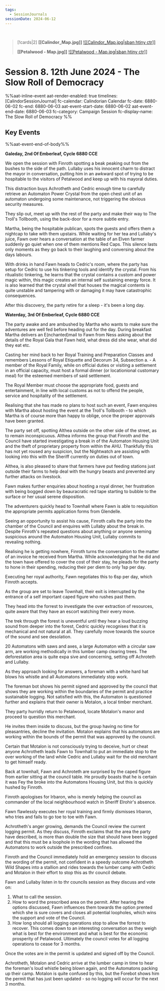 ```yaml
---
tags:
  - SessionJournals
sessionDate: 2024-06-12
---
```


<br>

> [!cards|2]
> **[[Calindor_Map.jpg]]**
> [![[Calindor_Map.jpg\|sban htiny ctr]]](Calindor.md)
> 
> **[[Petalwood - Map.jpg]]**
> [![[Petalwood - Map.jpg\|sban htiny ctr]]](Petalwood.md)


# Session 8. 12th June 2024 - The Slow Roll of Democracy


%%aat-inline-event
aat-render-enabled: true
timelines: [CalindorSessionJournal]
fc-calendar: Calindorian Calendar
fc-date: 6880-06-02
fc-end: 6880-06-03
aat-event-start-date: 6880-06-02
aat-event-end-date: 6880-06-03
fc-category: Campaign Session
fc-display-name: The Slow Roll of Democracy
%%

## Key Events



%%aat-event-end-of-body%%


**Galeday, 2nd Of Emberleaf, Cycle 6880 CCE**
 
We open the session with Finroth spotting a beak peaking out from the bushes to the side of the path. Lullaby uses his innocent charm to distract the mayor in conversation, putting him in an awkward spot of trying to be hospitable to the visitors of Petalwood and keep up with his mayoral duties.
 
This distraction buys Achrotheth and Cedric enough time to carefully retrieve an Automaton Power Crystal from the open chest unit of an automaton undergoing some maintenance, not triggering the obvious security measures.
 
They slip out, meet up with the rest of the party and make their way to The Troll's Tollbooth, using the back-door for a more subtle entry.
 
Martha, being the hospitable publican, spots the guests and offers them a nightcap to take with them upstairs. While waiting for her tea and Lullaby's juice, Fawn over hears a conversation at the table of an Elven farmer suddenly go quiet when one of them mentions Red Caps. This silence lasts only moments as they go back to their laughing and conversing about the days labours.
 
With drinks in hand Fawn heads to Cedric's room, where the party has setup for Cedric to use his tinkering tools and identify the crystal. From his ritualistic tinkering, he learns that the crystal contains a custom and power magic within, this magic creates an internal self sustaining energy force. It is also learned that the crystal shell that houses the magical contents is quite unstable and tampering with or damaging it may have catastrophic consequences.
 
After this discovery, the party retire for a sleep - it's been a long day.
 
**Waterday, 3rd Of Emberleaf, Cycle 6880 CCE**
 
The party awake and are ambushed by Martha who wants to make sure the adventures are well fed before heading out for the day. During breakfast Martha delivers an E(nchanted)mail to Fawn from Ness asking about the details of the Royal Gala that Fawn held, what dress did she wear, what did they eat etc.
 
Casting her mind back to her Royal Training and Preparation Classes and remembers Lessons of Royal Etiquette and Decorum 34, Subsection a. - A member of the Royal Family, while on official duties or visiting a settlement in an official capacity, must host a formal dinner (or locationional customary meal) for the esteemed members of said settlement.
 
The Royal Member must choose the appropriate food, guests and entertainment, in line with local customs as not to offend the people, service and hospitality of the settlement.
 
Realising that she has made no plans to host such an event, Fawn enquires with Martha about hosting the event at the Troll's Tollbooth - to which Martha is of course more than happy to oblige, once the proper approvals have been granted.
 
The party set off, spotting Althea outside on the other side of the street, as to remain inconspicuous. Althea informs the group that Finroth and the Council have started investigating a break in of the Automaton Housing Unit and the theft of proprietary property from within the AHU. Thankfully this has not yet roused any suspicion, but the Nightwatch are assisting with looking into this with the Sheriff currently on duties out of town.
 
Althea, is also pleased to share that farmers have put feeding stations just outside their farms to help deal with the hungry beasts and prevented any further attacks on livestock.
 
Fawn makes further enquiries about hosting a royal dinner, her frustration with being bogged down by beauracratic red tape starting to bubble to the surface or her usual serene disposition.
 
The adventurers quickly head to Townhall where Fawn is able to requisition the appropriate permits application forms from Glendelle.
 
Seeing an opportunity to assist his cause, Finroth calls the party into the chamber of the Council and enquires with Lullaby about the break in. Despite Finroth's repeated questions about anything or anyone seeming suspicious around the Automaton Housing Unit, Lullaby commits to revealing nothing.
 
Realising he is getting nowhere, Finroth turns the conversation to the matter of an invoice he received from Martha. While acknowledging that he did and the town have offered to cover the cost of their stay, he pleads for the party to hone in their spending, reducing their per diem to only 1sp per day.
 
Executing her royal authority, Fawn negotiates this to 6sp per day, which Finroth accepts.
 
As the group are set to leave Townhall, their exit is interrupted by the entrance of a self important caped figure who rushes past them.
 
They head into the forrest to investigate the over extraction of resources, quite aware that they have an escort watching their every move.
 
The trek through the forest is uneventful until they hear a loud buzzing sound from deeper into the forest, Cedric quickly recognises that it is mechanical and not natural at all. They carefully move towards the source of the sound and see desolation.
 
20 Automatons with saws and axes, a large Automaton with a circular saw arm, are working methodically in this lumber camp clearing trees. The deforestation area is quite expa sive and concerning, setting off Achroteth and Lullaby.
 
As they approach looking for answers, a foreman with a white hard hat blows his whistle and all Automatons immediately stop work.
 
The foreman bot shows his permit signed and approved by the council that shows they are working within the boundaries of the permit and practice sustainable logging. Not satisfied with this, the Automaton is questioned further and explains that their owner is Motalon, a local timber merchant.
 
They party hurridly return to Petalwood, locate Motalon's manor and proceed to question this merchant.
 
He invites them inside to discuss, but the group having no time for pleasantries, decline the invitation. Motalon explains that his automatons are working within the bounds of the permit that was approved by the council.
 
Certain that Motalon is not consciously trying to deceive, hurt or cheat anyone Achrotheth leads Fawn to Townhall to put an immediate stop to the over working of the land while Cedric and Lullaby wait for the old merchant to get himself ready.
 
Back at townhall, Fawn and Achroteth are surprised by the caped figure from earlier sitting at the council table. He proudly boasts that he is certain it was Fey the broke into the Automatons Housing Unit, but this is quickly hushed by Finroth.
 
Finroth apologises for Irbaron, who is merely helping the council as commander of the local neighbourhood watch in Sheriff Elrohir's absence.
 
Fawn flawlessly executes her royal training and firmly dismisses Irbaron, who tries and fails to go toe to toe with Fawn.
 
Achrotheth's anger growing, demands the Council review the current logging permit. As they discuss, Finroth exclaims that the area the party have described, is more than double the size that should have been logged and that this must be a loophole in the wording that has allowed the Automatons to work outside the prescribed confines.
 
Finroth and the Council immediately hold an emergency session to discuss the wording of the permit, not confident in a speedy outcome Achrotheth Wild Shapes into a stallion and rides towards the lumber camp with Cedric and Motalon in their effort to stop this as thr council debate.
 
Fawn and Lullaby listen in to thr councils session as they discuss and vote on: 

1. What to call the session.
2. How to word the prescribed area on the permit. After hearing the options discussed, Fawn influences them towards the option prented which she is sure covers and closes all potential loopholes, which wins the support and vote of the Council.
3. How long should all logging operations stop to allow the forrest to recover. This comes down to an interesting conversation as they weigh what is best for the environment and what is best for the economic prosperity of Petalwood. Ultimately the council votes for all logging operations to cease for 3 months.
 
Once the votes are in the permit is updated and signed off by the Council.
 
Achrotheth, Motalon and Cedric arrive at the lumber camp in time to hear the foreman's loud whistle being blown again, and the Automatons packing up their camp. Motalon is quite confused by this, but the Forebot shows him the permit that has just been updated - so no logging will occur for the next 3 months.